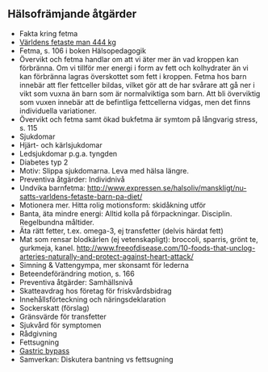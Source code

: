 ## Hälsofrämjande åtgärder
* Fakta kring fetma
 * [Världens fetaste man 444 kg](http://nyheter24.se/nyheter/udda/823120-varldens-fetaste-man-dog-pa-juldagen-vagde-over-400-kilo)
 * Fetma, s. 106 i boken Hälsopedagogik
 * Övervikt och fetma handlar om att vi äter mer än vad kroppen kan förbränna. Om vi tillför mer energi i form av fett och kolhydrater än vi kan förbränna lagras överskottet som fett i kroppen. Fetma hos barn innebär att fler fettceller bildas, vilket gör att de har svårare att gå ner i vikt som vuxna än barn som är normalviktiga som barn. Att bli överviktig som vuxen innebär att de befintliga fettcellerna vidgas, men det finns individuella variationer. 
 * Övervikt och fetma samt ökad bukfetma är symtom på långvarig stress, s. 115
* Sjukdomar
 * Hjärt- och kärlsjukdomar
 * Ledsjukdomar p.g.a. tyngden
 * Diabetes typ 2
* Motiv: Slippa sjukdomarna. Leva med hälsa längre.
* Preventiva åtgärder: Individnivå
 * Undvika barnfetma: http://www.expressen.se/halsoliv/manskligt/nu-satts-varldens-fetaste-barn-pa-diet/
 * Motionera mer. Hitta rolig motionsform: skidåkning utför
 * Banta, äta mindre energi: Alltid kolla på förpackningar. Disciplin. Regelbundna måltider.
 * Äta rätt fetter, t.ex. omega-3, ej transfetter (delvis härdat fett)
 * Mat som rensar blodkärlen (ej vetenskapligt): broccoli, sparris, grönt te, gurkmeja, kanel. http://www.freeofdisease.com/10-foods-that-unclog-arteries-naturally-and-protect-against-heart-attack/
 * Simning & Vattengympa, mer skonsamt för lederna
 * Beteendeförändring motion, s. 166
* Preventiva åtgärder: Samhällsnivå
 * Skatteavdrag hos företag för friskvårdsbidrag
 * Innehållsförteckning och näringsdeklaration
 * Sockerskatt (förslag)
 * Gränsvärde för transfetter
 * Sjukvård för symptomen
  * Rådgivning 
  * Fettsugning
  * [Gastric bypass](http://www.1177.se/Vastra-Gotaland/Fakta-och-rad/Mer-om/Fetma-kan-behandlas-med-magsacksoperation/)
 * Samverkan: Diskutera bantning vs fettsugning
